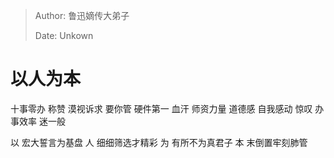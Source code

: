 > Author: 鲁迅嫡传大弟子
>
> Date: Unkown



# 以人为本



十事零办 称赞
漠视诉求 要你管
硬件第一 血汗
师资力量 道德感
自我感动 惊叹
办事效率 迷一般

以 宏大誓言为基盘
人 细细筛选才精彩
为 有所不为真君子
本 末倒置牢刻肺管